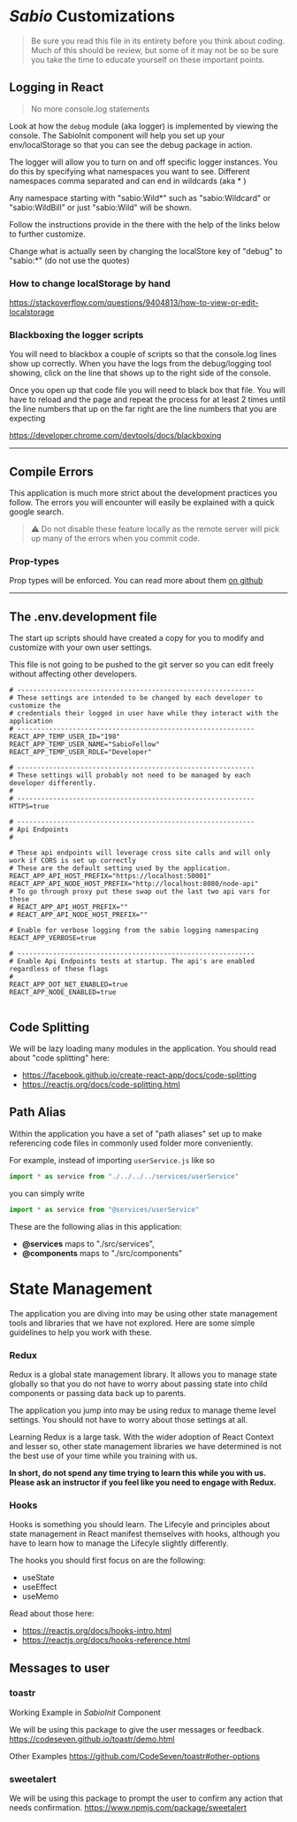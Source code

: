 # _Sabio_ Customizations

> Be sure you read this file in its entirety before you think about coding. Much of this should be review, but some of it may not be so be sure you take the time to educate yourself on these important points.

## Logging in React
>  No more console.log statements

Look at how the `debug` module (aka logger) is implemented by viewing the console. The SabioInit component will help you set up your env/localStorage so that you can see the debug package in action.

The logger will allow you to turn on and off specific logger instances. You do this by specifying what namespaces you want to see. Different namespaces comma separated and can end in wildcards (aka \* )

Any namespace starting with &quot;sabio:Wild\*&quot; such as &quot;sabio:Wildcard&quot; or &quot;sabio:WildBill&quot; or just &quot;sabio:Wild&quot; will be shown.

Follow the instructions provide in the there with the help of the links below to further customize.

Change what is actually seen by changing the localStore key of "debug" to "sabio:\*" (do not use the quotes)

### How to change localStorage by hand

https://stackoverflow.com/questions/9404813/how-to-view-or-edit-localstorage

### Blackboxing the logger scripts

You will need to blackbox a couple of scripts so that the console.log lines show up correctly.
When you have the logs from the debug/logging tool showing, click on the line that shows up to the right side of the console.

Once you open up that code file you will need to black box that file.
You will have to reload and the page and repeat the process for at least 2 times until the line numbers that up on the far right are the line numbers that you are expecting

https://developer.chrome.com/devtools/docs/blackboxing

---

## Compile Errors

This application is much more strict about the development practices you follow. The errors you will encounter will easily be explained with a quick google search.

> :warning: Do not disable these feature locally as the remote server will pick up many of the errors when you commit code.

### Prop-types

Prop types will be enforced. You can read more about them [on github](https://github.com/facebook/prop-types)

---

## The .env.development file

The start up scripts should have created a copy for you to modify and customize with your own user settings.

This file is not going to be pushed to the git server so you can edit freely without affecting other developers.

````
# ------------------------------------------------------------
# These settings are intended to be changed by each developer to customize the
# credentials their logged in user have while they interact with the application
# ------------------------------------------------------------
REACT_APP_TEMP_USER_ID="198"
REACT_APP_TEMP_USER_NAME="SabioFellow"
REACT_APP_TEMP_USER_ROLE="Developer"

# ------------------------------------------------------------
# These settings will probably not need to be managed by each developer differently.
#
# ------------------------------------------------------------
HTTPS=true

# ------------------------------------------------------------
# Api Endpoints
#

# These api endpoints will leverage cross site calls and will only work if CORS is set up correctly
# These are the default setting used by the application.
REACT_APP_API_HOST_PREFIX="https://localhost:50001"
REACT_APP_API_NODE_HOST_PREFIX="http://localhost:8080/node-api"
# To go through proxy put these swap out the last two api vars for these
# REACT_APP_API_HOST_PREFIX=""
# REACT_APP_API_NODE_HOST_PREFIX=""

# Enable for verbose logging from the sabio logging namespacing
REACT_APP_VERBOSE=true

# ------------------------------------------------------------
# Enable Api Endpoints tests at startup. The api's are enabled regardless of these flags
#
REACT_APP_DOT_NET_ENABLED=true
REACT_APP_NODE_ENABLED=true


````

## Code Splitting

We will be lazy loading many modules in the application. You should read about "code splitting" here:

- https://facebook.github.io/create-react-app/docs/code-splitting
- https://reactjs.org/docs/code-splitting.html



## Path Alias

Within the application you have a set of "path aliases" set up to make referencing code files in commonly used folder more conveniently.

For example, instead of importing  `userService.js` like so

```js
import * as service from "./../../../services/userService"
```

you can simply write


```js
import * as service from "@services/userService"
```

These are the following alias in this application:

- **@services** maps to "./src/services",
- **@components** maps to "./src/components"



# State Management

The application you are diving into may be using other state management tools and libraries that we have not explored. Here are some simple guidelines to help you work with these.

### Redux

Redux is a global state management library. It allows you to manage state globally so that you do not have to worry about passing state into child components or passing data back up to parents.

The application you jump into may be using redux to manage theme level settings. You should not have to worry about those settings at all.

Learning Redux is a large task. With the wider adoption of React Context and lesser so, other state management libraries we have determined is not  the best use of your time while you training with us.

**In short, do not spend any time trying to learn this while you with us. Please ask an instructor if you feel like you need to engage with Redux.**

### Hooks

Hooks is something you should learn. The Lifecyle and principles about state management in React manifest themselves with hooks, although you have to learn how to manage the Lifecyle slightly differently.

The hooks you should first focus on are the following:

- useState
- useEffect
- useMemo

Read about those here:

- https://reactjs.org/docs/hooks-intro.html
- https://reactjs.org/docs/hooks-reference.html



## Messages to user

### toastr

Working Example in *SabioInit* Component

We will be using this package to give the user messages or feedback.
https://codeseven.github.io/toastr/demo.html

Other Examples
https://github.com/CodeSeven/toastr#other-options

### sweetalert

We will be using this package to prompt the user to confirm any action that needs confirmation.
https://www.npmjs.com/package/sweetalert

